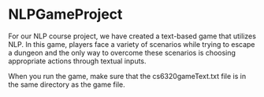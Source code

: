 # NLPGameProject

For our NLP course project, we have created a text-based game that utilizes NLP. In this game, players face a variety of scenarios while trying to escape a dungeon and the only way to overcome these scenarios is choosing appropriate actions through textual inputs.

When you run the game, make sure that the cs6320gameText.txt file is in the same directory as the game file.

